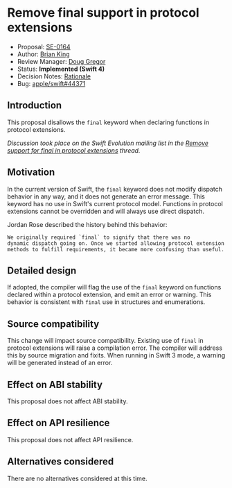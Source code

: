 # Remove final support in protocol extensions

* Proposal: [SE-0164](0164-remove-final-support-in-protocol-extensions.md)
* Author: [Brian King](https://github.com/KingOfBrian)
* Review Manager: [Doug Gregor](https://github.com/DougGregor)
* Status: **Implemented (Swift 4)**
* Decision Notes: [Rationale](https://forums.swift.org/t/accepted-se-0164-remove-final-support-in-protocol-extensions/5687)
* Bug: [apple/swift#44371](https://github.com/apple/swift/issues/44371)

## Introduction
This proposal disallows the `final` keyword when declaring functions in protocol
extensions. 

*Discussion took place on the Swift Evolution mailing list in the [Remove support for final in protocol extensions](https://forums.swift.org/t/draft-remove-support-for-final-in-protocol-extensions/5390) thread.*

## Motivation

In the current version of Swift, the `final` keyword does not modify 
dispatch behavior in any way, and it does not generate an error message. 
This keyword has no use in Swift's current protocol model. Functions in
protocol extensions cannot be overridden and will always use direct dispatch.

Jordan Rose described the history behind this behavior:
```
We originally required `final` to signify that there was no 
dynamic dispatch going on. Once we started allowing protocol extension 
methods to fulfill requirements, it became more confusing than useful.
```

## Detailed design

If adopted, the compiler will flag the use of the `final` keyword on functions 
declared within a protocol extension, and emit an error or warning. This
behavior is consistent with `final` use in structures and enumerations.

## Source compatibility

This change will impact source compatibility. Existing use of `final` in 
protocol extensions will raise a compilation error. The compiler will address
this by source migration and fixits. When running in Swift 3 mode, a warning
will be generated instead of an error.

## Effect on ABI stability

This proposal does not affect ABI stability.

## Effect on API resilience

This proposal does not affect API resilience.

## Alternatives considered

There are no alternatives considered at this time.
